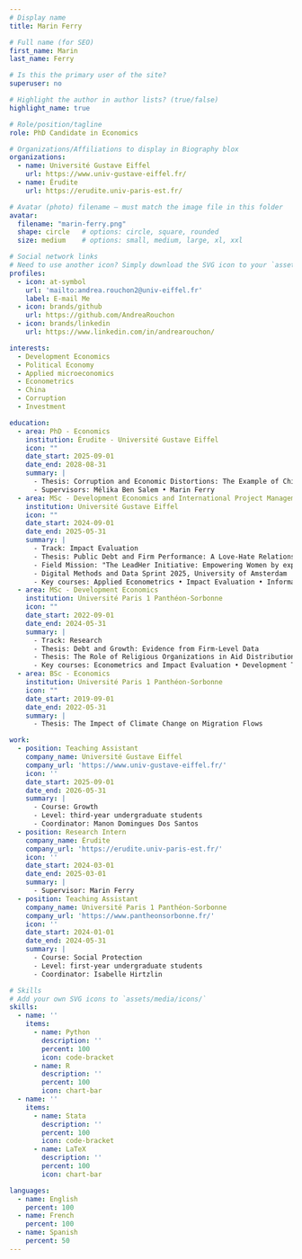 ```yaml
---
# Display name
title: Marin Ferry

# Full name (for SEO)
first_name: Marin
last_name: Ferry

# Is this the primary user of the site?
superuser: no

# Highlight the author in author lists? (true/false)
highlight_name: true

# Role/position/tagline
role: PhD Candidate in Economics

# Organizations/Affiliations to display in Biography blox
organizations:
  - name: Université Gustave Eiffel
    url: https://www.univ-gustave-eiffel.fr/
  - name: Érudite
    url: https://erudite.univ-paris-est.fr/

# Avatar (photo) filename — must match the image file in this folder
avatar:
  filename: "marin-ferry.png"
  shape: circle   # options: circle, square, rounded
  size: medium    # options: small, medium, large, xl, xxl

# Social network links
# Need to use another icon? Simply download the SVG icon to your `assets/media/icons/` folder.
profiles:
  - icon: at-symbol
    url: 'mailto:andrea.rouchon2@univ-eiffel.fr'
    label: E-mail Me
  - icon: brands/github
    url: https://github.com/AndreaRouchon
  - icon: brands/linkedin
    url: https://www.linkedin.com/in/andrearouchon/

interests:
  - Development Economics
  - Political Economy
  - Applied microeconomics
  - Econometrics
  - China
  - Corruption
  - Investment

education:
  - area: PhD - Economics
    institution: Érudite - Université Gustave Eiffel
    icon: ""
    date_start: 2025-09-01
    date_end: 2028-08-31
    summary: |
      - Thesis: Corruption and Economic Distortions: The Example of China 
      - Supervisors: Mélika Ben Salem • Marin Ferry
  - area: MSc - Development Economics and International Project Management
    institution: Université Gustave Eiffel
    icon: ""
    date_start: 2024-09-01
    date_end: 2025-05-31
    summary: |
      - Track: Impact Evaluation
      - Thesis: Public Debt and Firm Performance: A Love-Hate Relationship?
      - Field Mission: "The LeadHer Initiative: Empowering Women by expanding their job opportunities", in partnership with The High Atlas Foundation
      - Digital Methods and Data Sprint 2025, University of Amsterdam
      - Key courses: Applied Econometrics • Impact Evaluation • Informal Sector
  - area: MSc - Development Economics
    institution: Université Paris 1 Panthéon-Sorbonne
    icon: ""
    date_start: 2022-09-01
    date_end: 2024-05-31
    summary: |
      - Track: Research
      - Thesis: Debt and Growth: Evidence from Firm-Level Data
      - Thesis: The Role of Religious Organizations in Aid Distribution
      - Key courses: Econometrics and Impact Evaluation • Development Theory (Microeconomics • Macroeconomics and Historical Perspective) • Institutions, Governance and Development •Firm Performance and Development • Foreign Aid, Debt and Development
  - area: BSc - Economics
    institution: Université Paris 1 Panthéon-Sorbonne
    icon: ""
    date_start: 2019-09-01
    date_end: 2022-05-31
    summary: |
      - Thesis: The Impect of Climate Change on Migration Flows

work:
  - position: Teaching Assistant
    company_name: Université Gustave Eiffel
    company_url: 'https://www.univ-gustave-eiffel.fr/'
    icon: ''
    date_start: 2025-09-01
    date_end: 2026-05-31
    summary: |
      - Course: Growth
      - Level: third-year undergraduate students
      - Coordinator: Manon Domingues Dos Santos
  - position: Research Intern
    company_name: Érudite
    company_url: 'https://erudite.univ-paris-est.fr/'
    icon: ''
    date_start: 2024-03-01
    date_end: 2025-03-01
    summary: |
      - Supervisor: Marin Ferry
  - position: Teaching Assistant
    company_name: Université Paris 1 Panthéon-Sorbonne
    company_url: 'https://www.pantheonsorbonne.fr/'
    icon: ''
    date_start: 2024-01-01
    date_end: 2024-05-31
    summary: |
      - Course: Social Protection
      - Level: first-year undergraduate students
      - Coordinator: Isabelle Hirtzlin

# Skills
# Add your own SVG icons to `assets/media/icons/`
skills:
  - name: ''
    items:
      - name: Python
        description: ''
        percent: 100
        icon: code-bracket
      - name: R
        description: ''
        percent: 100
        icon: chart-bar
  - name: ''
    items:
      - name: Stata
        description: ''
        percent: 100
        icon: code-bracket
      - name: LaTeX
        description: ''
        percent: 100
        icon: chart-bar

languages:
  - name: English
    percent: 100
  - name: French
    percent: 100
  - name: Spanish
    percent: 50
---
```


